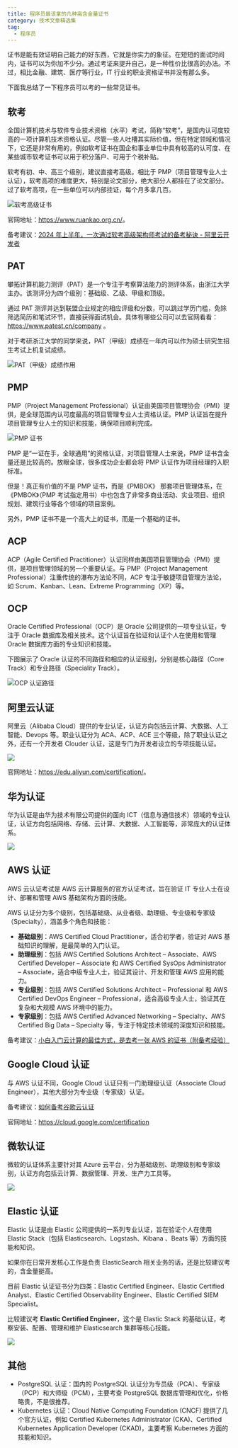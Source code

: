 ```yaml
---
title: 程序员最该拿的几种高含金量证书
category: 技术文章精选集
tag:
  - 程序员
---
```


证书是能有效证明自己能力的好东西，它就是你实力的象征。在短短的面试时间内，证书可以为你加不少分。通过考证来提升自己，是一种性价比很高的办法。不过，相比金融、建筑、医疗等行业，IT 行业的职业资格证书并没有那么多。

下面我总结了一下程序员可以考的一些常见证书。

## 软考

全国计算机技术与软件专业技术资格（水平）考试，简称“软考”，是国内认可度较高的一项计算机技术资格认证。尽管一些人吐槽其实际价值，但在特定领域和情况下，它还是非常有用的，例如软考证书在国企和事业单位中具有较高的认可度、在某些城市软考证书可以用于积分落户、可用于个税补贴。

软考有初、中、高三个级别，建议直接考高级。相比于 PMP（项目管理专业人士认证），软考高项的难度更大，特别是论文部分，绝大部分人都挂在了论文部分。过了软考高项，在一些单位可以内部挂证，每个月多拿几百。

![软考高级证书](https://oss.javaguide.cn/github/javaguide/programmer-life/programmer-certification/ruankao-advanced-certification%20.jpg)

官网地址：<https://www.ruankao.org.cn/>。

备考建议：[2024 年上半年，一次通过软考高级架构师考试的备考秘诀 - 阿里云开发者](https://mp.weixin.qq.com/s/9aUXHJ7dXgrHuT19jRhCnw)

## PAT

攀拓计算机能力测评（PAT）是一个专注于考察算法能力的测评体系，由浙江大学主办。该测评分为四个级别：基础级、乙级、甲级和顶级。

通过 PAT 测评并达到联盟企业规定的相应评级和分数，可以跳过学历门槛，免除筛选简历和笔试环节，直接获得面试机会。具体有哪些公司可以去官网看看：<https://www.patest.cn/company> 。

对于考研浙江大学的同学来说，PAT（甲级）成绩在一年内可以作为硕士研究生招生考试上机复试成绩。

![PAT（甲级）成绩作用](https://oss.javaguide.cn/github/javaguide/programmer-life/programmer-certification/pat-enterprise-alliance.png)

## PMP

PMP（Project Management Professional）认证由美国项目管理协会（PMI）提供，是全球范围内认可度最高的项目管理专业人士资格认证。PMP 认证旨在提升项目管理专业人士的知识和技能，确保项目顺利完成。

![PMP 证书](https://oss.javaguide.cn/github/javaguide/programmer-life/programmer-certification/pmp-certification.png)

PMP 是“一证在手，全球通用”的资格认证，对项目管理人士来说，PMP 证书含金量还是比较高的。放眼全球，很多成功企业都会将 PMP 认证作为项目经理的入职标准。

但是！真正有价值的不是 PMP 证书，而是《PMBOK》 那套项目管理体系，在《PMBOK》（PMP 考试指定用书）中也包含了非常多商业活动、实业项目、组织规划、建筑行业等各个领域的项目案例。

另外，PMP 证书不是一个高大上的证书，而是一个基础的证书。

## ACP

ACP（Agile Certified Practitioner）认证同样由美国项目管理协会（PMI）提供，是项目管理领域的另一个重要认证。与 PMP（Project Management Professional）注重传统的瀑布方法论不同，ACP 专注于敏捷项目管理方法论，如 Scrum、Kanban、Lean、Extreme Programming（XP）等。

## OCP

Oracle Certified Professional（OCP）是 Oracle 公司提供的一项专业认证，专注于 Oracle 数据库及相关技术。这个认证旨在验证和认证个人在使用和管理 Oracle 数据库方面的专业知识和技能。

下图展示了 Oracle 认证的不同路径和相应的认证级别，分别是核心路径（Core Track）和专业路径（Speciality Track）。

![OCP 认证路径](https://oss.javaguide.cn/github/javaguide/programmer-life/programmer-certification/oracle-certified-professional.jpg)

## 阿里云认证

阿里云（Alibaba Cloud）提供的专业认证，认证方向包括云计算、大数据、人工智能、Devops 等。职业认证分为 ACA、ACP、ACE 三个等级，除了职业认证之外，还有一个开发者 Clouder 认证，这是专门为开发者设立的专项技能认证。

![](https://oss.javaguide.cn/github/javaguide/programmer-life/programmer-certification/aliyun-professional-certification.png)

官网地址：<https://edu.aliyun.com/certification/>。

## 华为认证

华为认证是由华为技术有限公司提供的面向 ICT（信息与通信技术）领域的专业认证，认证方向包括网络、存储、云计算、大数据、人工智能等，非常庞大的认证体系。

![](https://oss.javaguide.cn/github/javaguide/programmer-life/programmer-certification/huawei-professional-certification.png)

## AWS 认证

AWS 云认证考试是 AWS 云计算服务的官方认证考试，旨在验证 IT 专业人士在设计、部署和管理 AWS 基础架构方面的技能。

AWS 认证分为多个级别，包括基础级、从业者级、助理级、专业级和专家级（Specialty），涵盖多个角色和技能：

- **基础级别**：AWS Certified Cloud Practitioner，适合初学者，验证对 AWS 基础知识的理解，是最简单的入门认证。
- **助理级别**：包括 AWS Certified Solutions Architect – Associate、AWS Certified Developer – Associate 和 AWS Certified SysOps Administrator – Associate，适合中级专业人士，验证其设计、开发和管理 AWS 应用的能力。
- **专业级别**：包括 AWS Certified Solutions Architect – Professional 和 AWS Certified DevOps Engineer – Professional，适合高级专业人士，验证其在复杂和大规模 AWS 环境中的能力。
- **专家级别**：包括 AWS Certified Advanced Networking – Specialty、AWS Certified Big Data – Specialty 等，专注于特定技术领域的深度知识和技能。

备考建议：[小白入门云计算的最佳方式，是去考一张 AWS 的证书（附备考经验）](https://mp.weixin.qq.com/s/xAqNOnfZ05GDRuUbAiMHIA)

## Google Cloud 认证

与 AWS 认证不同，Google Cloud 认证只有一门助理级认证（Associate Cloud Engineer），其他大部分为专业级（专家级）认证。

备考建议：[如何备考谷歌云认证](https://mp.weixin.qq.com/s/Vw5LGPI_akA7TQl1FMygWw)

官网地址：<https://cloud.google.com/certification>

## 微软认证

微软的认证体系主要针对其 Azure 云平台，分为基础级别、助理级别和专家级别，认证方向包括云计算、数据管理、开发、生产力工具等。

![](https://oss.javaguide.cn/github/javaguide/programmer-life/programmer-certification/microsoft-certification.png)

## Elastic 认证

Elastic 认证是由 Elastic 公司提供的一系列专业认证，旨在验证个人在使用 Elastic Stack（包括 Elasticsearch、Logstash、Kibana 、Beats 等）方面的技能和知识。

如果你在日常开发核心工作是负责 ElasticSearch 相关业务的话，还是比较建议考的，含金量挺高。

目前 Elastic 认证证书分为四类：Elastic Certified Engineer、Elastic Certified Analyst、Elastic Certified Observability Engineer、Elastic Certified SIEM Specialist。

比较建议考 **Elastic Certified Engineer**，这个是 Elastic Stack 的基础认证，考察安装、配置、管理和维护 Elasticsearch 集群等核心技能。

![](https://oss.javaguide.cn/github/javaguide/programmer-life/programmer-certification/elastic-certified-engineer-certification.png)

## 其他

- PostgreSQL 认证：国内的 PostgreSQL 认证分为专员级（PCA）、专家级（PCP）和大师级（PCM），主要考查 PostgreSQL 数据库管理和优化，价格略贵，不是很推荐。
- Kubernetes 认证：Cloud Native Computing Foundation (CNCF) 提供了几个官方认证，例如 Certified Kubernetes Administrator (CKA)、Certified Kubernetes Application Developer (CKAD)，主要考察 Kubernetes 方面的技能和知识。
